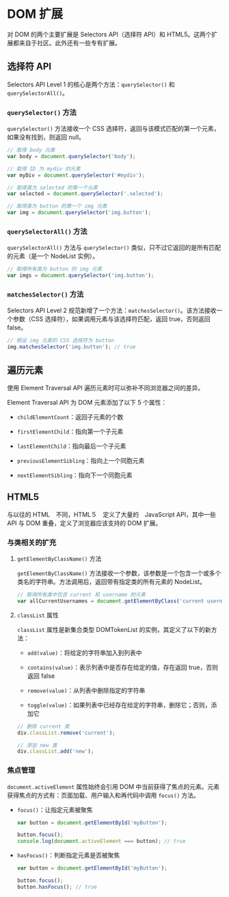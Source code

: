 # DOM 扩展

对 DOM 的两个主要扩展是 Selectors API（选择符 API）和 HTML5。这两个扩展都来自于社区。此外还有一些专有扩展。

## 选择符 API

Selectors API Level 1 的核心是两个方法：`querySelector()` 和 `querySelectorAll()`。

### `querySelector()` 方法

`querySelector()` 方法接收一个 CSS 选择符，返回与该模式匹配的第一个元素，如果没有找到，则返回 null。

```js
// 取得 body 元素
var body = document.querySelector('body');

// 取得 ID 为 mydiv 的元素
var myDiv = document.querySelector('#mydiv');

// 取得类为 selected 的第一个元素
var selected = document.querySelector('.selected');

// 取得类为 button 的第一个 img 元素
var img = document.querySelector('img.button');
```

### `querySelectorAll()` 方法

`querySelectorAll()` 方法与 `querySelector()` 类似，只不过它返回的是所有匹配的元素（是一个 NodeList 实例）。

```js
// 取得所有类为 button 的 img 元素
var imgs = document.querySelector('img.button');
```

### `matchesSelector()` 方法

Selectors API Level 2 规范新增了一个方法：`matchesSelector()`。该方法接收一个参数（CSS 选择符），如果调用元素与该选择符匹配，返回 true，否则返回 false。

```js
// 假设 img 元素的 CSS 选择符为 button
img.matchesSelector('img.button'); // true
```

## 遍历元素

使用 Element Traversal API 遍历元素时可以弥补不同浏览器之间的差异。

Element Traversal API 为 DOM 元素添加了以下 5 个属性：

- `childElementCount`：返回子元素的个数

- `firstElementChild`：指向第一个子元素

- `lastElementChild`：指向最后一个子元素

- `previousElementSibling`：指向上一个同胞元素

- `nextElementSibling`：指向下一个同胞元素

## HTML5

与以往的 HTML　不同，HTML５　定义了大量的　JavaScript API，其中一些 API 与 DOM 重叠，定义了浏览器应该支持的 DOM 扩展。

### 与类相关的扩充

1. `getElementByClassName()` 方法

    `getElementByClassName()` 方法接收一个参数，该参数是一个包含一个或多个类名的字符串。方法调用后，返回带有指定类的所有元素的 NodeList。

    ```js
    // 取得所有类中包含 current 和 username 的元素
    var allCurrentUsernames = document.getElementByClass('current username');
    ```

2. `classList` 属性

    `classList` 属性是新集合类型 DOMTokenList 的实例，其定义了以下的新方法：

    - `add(value)`：将给定的字符串加入到列表中

    - `contains(value)`：表示列表中是否存在给定的值，存在返回 true，否则返回 false

    - `remove(value)`：从列表中删除指定的字符串

    - `toggle(value)`：如果列表中已经存在给定的字符串，删除它；否则，添加它

    ```js
    // 删除 current 类
    div.classList.remove('current');

    // 添加 new 类
    div.classList.add('new');
    ```

### 焦点管理

`document.activeElement` 属性始终会引用 DOM 中当前获得了焦点的元素。元素获得焦点的方式有：页面加载、用户输入和再代码中调用 `focus()` 方法。

- `focus()`：让指定元素被聚焦

    ```js
    var button = document.getElementById('myButton');

    button.focus();
    console.log(document.activeElement === button); // true
    ```

- `hasFocus()`：判断指定元素是否被聚焦

    ```js
    var button = document.getElementById('myButton');

    button.focus();
    button.hasFocus(); // true
    ```